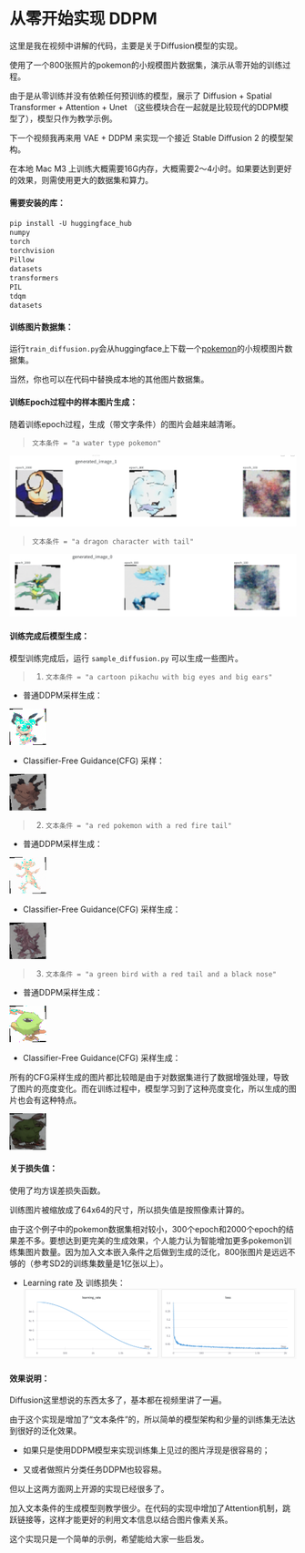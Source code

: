 
# 从零开始实现 DDPM

这里是我在视频中讲解的代码，主要是关于Diffusion模型的实现。

使用了一个800张照片的pokemon的小规模图片数据集，演示从零开始的训练过程。

由于是从零训练并没有依赖任何预训练的模型，展示了 Diffusion + Spatial Transformer + Attention + Unet （这些模块合在一起就是比较现代的DDPM模型了），模型只作为教学示例。

下一个视频我再来用 VAE + DDPM 来实现一个接近 Stable Diffusion 2 的模型架构。

在本地 Mac M3 上训练大概需要16G内存，大概需要2～4小时。如果要达到更好的效果，则需使用更大的数据集和算力。

#### 需要安装的库：
```
pip install -U huggingface_hub
numpy
torch
torchvision
Pillow
datasets
transformers
PIL
tdqm
datasets
```

#### 训练图片数据集：

运行`train_diffusion.py`会从huggingface上下载一个[pokemon](https://huggingface.co/datasets/svjack/pokemon-blip-captions-en-zh)的小规模图片数据集。

当然，你也可以在代码中替换成本地的其他图片数据集。

#### 训练Epoch过程中的样本图片生成：

随着训练epoch过程，生成（带文字条件）的图片会越来越清晰。

> `文本条件 = "a water type pokemon"`

![img](diffusion_results/img.png)

> `文本条件 = "a dragon character with tail"`

![img](diffusion_results/img_1.png)

#### 训练完成后模型生成：

模型训练完成后，运行 `sample_diffusion.py` 可以生成一些图片。

> 1. `文本条件 = "a cartoon pikachu with big eyes and big ears"`
- 普通DDPM采样生成：

![img](diffusion_results/img_3.png)

- Classifier-Free Guidance(CFG) 采样：

![img](diffusion_results/img_4.png)

> 2. `文本条件 = "a red pokemon with a red fire tail"`

- 普通DDPM采样生成：

![img](diffusion_results/img_5.png)

- Classifier-Free Guidance(CFG) 采样生成：

![img](diffusion_results/img_6.png)

> 3. `文本条件 = "a green bird with a red tail and a black nose"`

- 普通DDPM采样生成：

![img](diffusion_results/img_7.png)

- Classifier-Free Guidance(CFG) 采样生成：

所有的CFG采样生成的图片都比较暗是由于对数据集进行了数据增强处理，导致了图片的亮度变化。而在训练过程中，模型学习到了这种亮度变化，所以生成的图片也会有这种特点。

![img](diffusion_results/img_8.png)


#### 关于损失值：

使用了均方误差损失函数。

训练图片被缩放成了64x64的尺寸，所以损失值是按照像素计算的。

由于这个例子中的pokemon数据集相对较小，300个epoch和2000个epoch的结果差不多。要想达到更完美的生成效果，个人能力认为智能增加更多pokemon训练集图片数量。因为加入文本嵌入条件之后做到生成的泛化，800张图片是远远不够的（参考SD2的训练集数量是1亿张以上）。

- Learning rate 及 训练损失：
![train loss](diffusion_results/img_0.png)


#### 效果说明：

Diffusion这里想说的东西太多了，基本都在视频里讲了一遍。

由于这个实现是增加了“文本条件”的，所以简单的模型架构和少量的训练集无法达到很好的泛化效果。

- 如果只是使用DDPM模型来实现训练集上见过的图片浮现是很容易的；

- 又或者做照片分类任务DDPM也较容易。

但以上这两方面网上开源的实现已经很多了。

加入文本条件的生成模型则教学很少。在代码的实现中增加了Attention机制，跳跃链接等，这样才能更好的利用文本信息以结合图片像素关系。

这个实现只是一个简单的示例，希望能给大家一些启发。